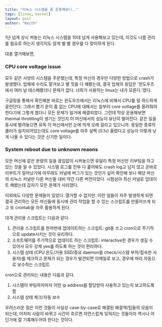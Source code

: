 ```yaml
---
title: "리눅스 시스템을 좀 운용해보니.."
tags: [linux, kernel]
layout: post
author: "Keith"
---
```


1년 넘게 상시 켜놓는 리눅스 시스템을 10대 넘게 사용해보고 있는데, 이것도 나름 관리를 필요로 하는지 생각지도 않게 별 별 경우를 다 맞이하게 된다.

대충 열거해보면,

### CPU core voltage issue

모두 같은 사양의 시스템을 주문했는데, 특정 머신의 경우만 다양한 방법으로 crash가 발생했다. 업체에 수리도 맡겨보고 별 짓을 다 해봤는데, 결국 업체의 응답은 '윈도우즈에서 여러 날 테스해봤더니 문제가 없다. 너희가 사용하는 linux는 내가 모른다.'였다.

구글링을 통해서 확인해본 바로는 윈도우즈에서는 리눅스에 비해서 CPU를 덜 하드하게 굴린단다. 그래서 뽑기 운이 좀 없는 CPU에 대해서는 일부러 core voltage를 올려줘야 한다기에 그렇게 했더니 모든 문제가 일거에 해결되었다. 그런데 막상 운용해보면 thermal throttling이 생기는 것인지 이 머신에서의 성능이 유난히 떨어진다. 같은 일을 동시에 벌려놓으면 유독 이 머신에서만 눈에 띄게 오래 걸리고 있으니까. 동일한 종류의 쿨러가 설치되어있는데도 core voltage를 아주 살짝 (0.1v) 올렸다고 성능이 이렇게 낮게 나올 수 있다는 것은 신기한 일이다. 

### System reboot due to unknown reaons

모든 머신에 같은 분량의 일을 끊임없이 시켜놓으면 유달리 특정 머신만 리부팅을 하고 있는 것을 알 수 있었다. 시스템 로그를 전부 다 훑어봐도 crash log고 남지 않고 곧바로 리부트가 일어났기에 아무래도 커널에 버그가 있는 것인가 싶어 확인해 보니 해당 머신의 리눅스 커널만 다른 머신들 대비 약간 다른 버전이었다. 시험삼아 최신 커널로 업데이트 해봤는데 갑자기 모든 문제가 사라졌다. 

이외에도 다양한 문제들이 있었다. 열거할 수 없지만. 이런 일들이 자주 발생하게 되면 결국 관리하는 모든 머신들에 동시에 괸리 작업을 할 수 있는 스크립트를 만들어쓰게 되고 또 crontab을 자주 활용하게 된다. 

대개 관리용 스크립트는 다음과 같다.
1) 관리용 스크립트를 한꺼번에 업데이트하는 스크립트: git을 쓰고 cron으로 주기적으로 update시키는 것이 유리하다. 
2) 소프트웨어를 주기적으로 업데이트 하는 스크립트: interactive한 경우가 생길 수 있어서 모두 강제 yes를 하도록 하는 것이 편리하다.
3) 시스템 상태 (CPU 온도/가용 SSD/중요 daemon들 check/시스템 부하/접속한 사용자)를 체크하고 문제가 되는 경우가 발견되면 이메일로 보고, 경우에 따라 자동으로 보수하는 스크립트

cron으로 관리되는 내용은 다음과 같다.
1) 시스템이 부팅하자마자 어떤 ip address를 할당받아 사용하고 있는지 보고하도록 함
2) 시스템 상태 체크/자동 보수

우려스러운 점은 이런 것들이 사실상 case-by-case로 해결된 해결책/팁들의 모음이 되는데, 어차피 사람이 바뀌고 시간이 흐르면 자연스럽게 잊혀지는 것들이라 역시나 어딘가에 잘 기록해두어야 한다는 것이다. 